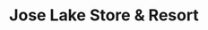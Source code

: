 ---
title: "Jose Lake Store & Resort"
url: /south-branch/jose-lake-store-and-resort/
shop: convenience
---
